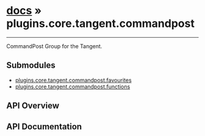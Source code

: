# [docs](index.md) » plugins.core.tangent.commandpost
---

CommandPost Group for the Tangent.

## Submodules
 * [plugins.core.tangent.commandpost.favourites](plugins.core.tangent.commandpost.favourites.md)
 * [plugins.core.tangent.commandpost.functions](plugins.core.tangent.commandpost.functions.md)

## API Overview

## API Documentation

